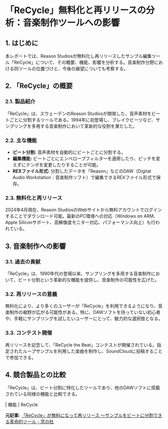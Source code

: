 # 「ReCycle」無料化と再リリースの分析：音楽制作ツールへの影響

## 1. はじめに

本レポートでは、Reason Studiosが無料化し再リリースしたサンプル編集ツール「ReCycle」について、その概要、機能、影響を分析する。音楽制作分野における同ツールの位置づけと、今後の展望についても考察する。

## 2. 「ReCycle」の概要

### 2.1. 製品紹介

「ReCycle」は、スウェーデンのReason Studiosが開発した、音声素材をビートごとに分割するツールである。1994年に初登場し、ブレイクビーツなど、サンプリングを多用する音楽制作において革新的な役割を果たした。

### 2.2. 主な機能

* **ビート分割:** 音声素材を自動的にビートごとに分割する。
* **編集機能:** ビートごとにエンベロープフィルターを適用したり、ピッチを変えずにテンポを変更したりすることが可能。
* **REXファイル形式:** 分割したデータを「Reason」などのDAW（Digital Audio Workstation：音楽制作ソフト）で編集できるREXファイル形式で保存。

### 2.3. 無料化と再リリース

2024年4月現在、Reason StudiosのWebサイトから無料アカウントでログインすることでダウンロード可能。最新のPC環境への対応（Windows on ARM、Apple Siliconサポート、高解像度モニター対応、パフォーマンス向上）も行われている。

## 3. 音楽制作への影響

### 3.1. 過去の貢献

「ReCycle」は、1990年代の登場以来、サンプリングを多用する音楽制作において、ビート分割という革新的な機能を提供し、音楽制作の可能性を広げた。

### 3.2. 再リリースの意義

無料化により、より多くのユーザーが「ReCycle」を利用できるようになり、音楽制作の裾野が広がる可能性がある。特に、DAWソフトを持っていない初心者や、手軽にサンプリングを試したいユーザーにとって、魅力的な選択肢となる。

### 3.3. コンテスト開催

再リリースを記念して、「ReCycle the Beat」コンテストが開催されている。指定されたループサンプルを利用した楽曲を制作し、SoundCloudに投稿することで参加できる。

## 4. 競合製品との比較

「ReCycle」は、ビート分割に特化したツールであり、他のDAWソフトに搭載されている同様の機能と比較できる。

| 機能 | ReCycle 

**元記事:** [「ReCycle」が無料になって再リリース ～サンプルをビートに分割できる革命的ツール - 窓の杜](https://forest.watch.impress.co.jp/docs/news/2004848.html)